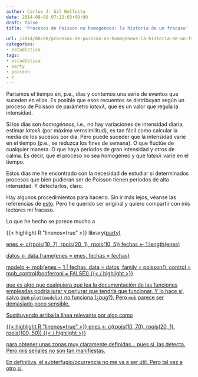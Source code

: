 ```yaml
---
author: Carlos J. Gil Bellosta
date: 2014-08-08 07:13:03+00:00
draft: false
title: 'Procesos de Poisson no homogéneos: la historia de un fracaso'

url: /2014/08/08/procesos-de-poisson-no-homogeneos-la-historia-de-un-fracaso/
categories:
- estadística
tags:
- estadística
- party
- poisson
- r
---
```


Partamos el tiempo en, p.e., días y contemos una serie de eventos que suceden en ellos. Es posible que esos recuentos se distribuyan según un proceso de Poisson de parámetro $latex \lambda$, que es un valor que regula la intensidad.

Si los días son _homogéneos_, i.e., no hay variaciones de intensidad diaria, estimar $latex \lambda$ (por máxima verosimilitud), es tan fácil como calcular la media de los sucesos por día. Pero puede suceder que la intensidad varíe en el tiempo (p.e., se reduzca los fines de semana). O que fluctúe de cualquier manera. O que haya periodos de gran intensidad y otros de calma. Es decir, que el proceso no sea homogéneo y que $latex \lambda$ varíe en el tiempo.

Estos días me he encontrado con la necesidad de estudiar si determinados procesos que bien pudieran ser de Poisson tienen periodos de alta intensidad. Y detectarlos, claro.

Hay algunos procedimientos para hacerlo. Sin ir más lejos, véanse las referencias de [esto](http://en.wikipedia.org/wiki/Inhomogeneous_Poisson_process). Pero he querido ser original y quiero compartir con mis lectores mi fracaso.

Lo que he hecho se parece mucho a

{{< highlight R "linenos=true" >}}
library(<a href="http://inside-r.org/packages/cran/party">party)

enes <- c(rpois(10, 7), rpois(20, 1), rpois(10, 5))
fechas <- 1:length(enes)

datos <- data.frame(enes = enes, fechas = fechas)

modelo <- mob(enes ~ 1 | fechas, data = datos, family = poisson(),
                control = mob_control(bonferroni = FALSE))
{{< / highlight >}}

que es algo que cualquiera que lea la documentación de las funciones empleadas podría jurar y perjurar que tendría que funcionar. Y lo hace sí, salvo que `plot(modelo)` no funciona (¿_bug_?). Pero `mob` parece ser demasiado poco sensible.

Sustituyendo arriba la línea relevante por algo como

{{< highlight R "linenos=true" >}}
enes <- c(rpois(10, 70), rpois(20, 1), rpois(100, 50))
{{< / highlight >}}

para obtener unas zonas muy claramente definidas... pues sí, las detecta. Pero mis señales no son tan manifiestas.

En definitiva, el subterfugio/ocurrencia no me va a ser útil. Pero tal vez a otro sí.
